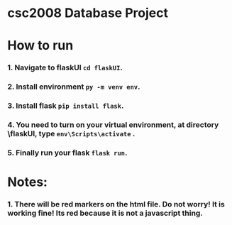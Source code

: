 # csc2008 Database Project

# How to run 
### 1. Navigate to flaskUI ```cd flaskUI```.
### 2. Install environment ```py -m venv env```.
### 3. Install flask ```pip install flask```.
### 4. You need to turn on your virtual environment, at directory \flaskUI, type ```env\Scripts\activate``` .
### 5. Finally run your flask ```flask run```.

# Notes:
### 1. There will be red markers on the html file. Do not worry! It is working fine! Its red because it is not a javascript thing.
